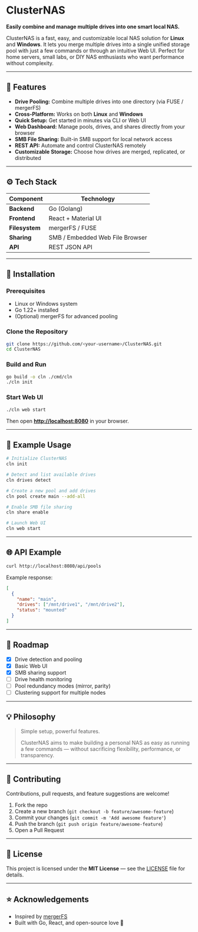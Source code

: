 # ClusterNAS

**Easily combine and manage multiple drives into one smart local NAS.**

ClusterNAS is a fast, easy, and customizable local NAS solution for **Linux** and **Windows**. It lets you merge multiple drives into a single unified storage pool with just a few commands or through an intuitive Web UI. Perfect for home servers, small labs, or DIY NAS enthusiasts who want performance without complexity.

---

## 🚀 Features

* **Drive Pooling:** Combine multiple drives into one directory (via FUSE / mergerFS)
* **Cross-Platform:** Works on both **Linux** and **Windows**
* **Quick Setup:** Get started in minutes via CLI or Web UI
* **Web Dashboard:** Manage pools, drives, and shares directly from your browser
* **SMB File Sharing:** Built-in SMB support for local network access
* **REST API:** Automate and control ClusterNAS remotely
* **Customizable Storage:** Choose how drives are merged, replicated, or distributed

---

## ⚙️ Tech Stack

| Component      | Technology                      |
| -------------- | ------------------------------- |
| **Backend**    | Go (Golang)                     |
| **Frontend**   | React + Material UI             |
| **Filesystem** | mergerFS / FUSE                 |
| **Sharing**    | SMB / Embedded Web File Browser |
| **API**        | REST JSON API                   |

---

## 🧩 Installation

### Prerequisites

* Linux or Windows system
* Go 1.22+ installed
* (Optional) mergerFS for advanced pooling

### Clone the Repository

```bash
git clone https://github.com/<your-username>/ClusterNAS.git
cd ClusterNAS
```

### Build and Run

```bash
go build -o cln ./cmd/cln
./cln init
```

### Start Web UI

```bash
./cln web start
```

Then open **[http://localhost:8080](http://localhost:8080)** in your browser.

---

## 🧰 Example Usage

```bash
# Initialize ClusterNAS
cln init

# Detect and list available drives
cln drives detect

# Create a new pool and add drives
cln pool create main --add-all

# Enable SMB file sharing
cln share enable

# Launch Web UI
cln web start
```

---

## 🌐 API Example

```bash
curl http://localhost:8080/api/pools
```

Example response:

```json
[
  {
    "name": "main",
    "drives": ["/mnt/drive1", "/mnt/drive2"],
    "status": "mounted"
  }
]
```

---

## 🧭 Roadmap

* [x] Drive detection and pooling
* [x] Basic Web UI
* [x] SMB sharing support
* [ ] Drive health monitoring
* [ ] Pool redundancy modes (mirror, parity)
* [ ] Clustering support for multiple nodes

---

## 💡 Philosophy

> Simple setup, powerful features.
>
> ClusterNAS aims to make building a personal NAS as easy as running a few commands — without sacrificing flexibility, performance, or transparency.

---

## 🤝 Contributing

Contributions, pull requests, and feature suggestions are welcome!

1. Fork the repo
2. Create a new branch (`git checkout -b feature/awesome-feature`)
3. Commit your changes (`git commit -m 'Add awesome feature'`)
4. Push the branch (`git push origin feature/awesome-feature`)
5. Open a Pull Request

---

## 📜 License

This project is licensed under the **MIT License** — see the [LICENSE](LICENSE) file for details.

---

## ⭐ Acknowledgements

* Inspired by [mergerFS](https://github.com/trapexit/mergerfs)
* Built with Go, React, and open-source love 💙
